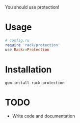 You should use protection!

# Usage

``` ruby
# config.ru
require 'rack/protection'
use Rack::Protection
```

# Installation

    gem install rack-protection

# TODO

* Write code and documentation
